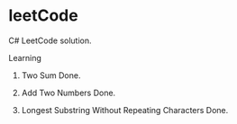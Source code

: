 # leetCode

C# LeetCode solution.

Learning


1. Two Sum 
Done.

2. Add Two Numbers
Done.

3. Longest Substring Without Repeating Characters
Done.
